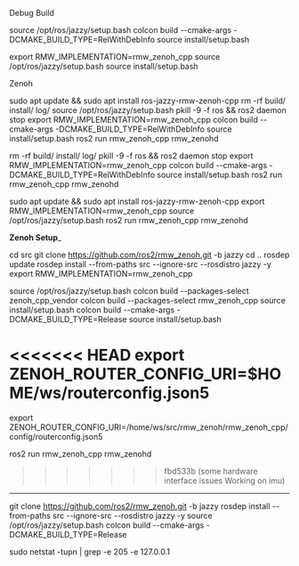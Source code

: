 
Debug Build

source /opt/ros/jazzy/setup.bash
colcon build --cmake-args -DCMAKE_BUILD_TYPE=RelWithDebInfo
source install/setup.bash

export RMW_IMPLEMENTATION=rmw_zenoh_cpp
source /opt/ros/jazzy/setup.bash
source install/setup.bash


Zenoh

sudo apt update && sudo apt install ros-jazzy-rmw-zenoh-cpp 
rm -rf build/ install/ log/
source /opt/ros/jazzy/setup.bash
pkill -9 -f ros && ros2 daemon stop
export RMW_IMPLEMENTATION=rmw_zenoh_cpp
colcon build --cmake-args -DCMAKE_BUILD_TYPE=RelWithDebInfo
source install/setup.bash
ros2 run rmw_zenoh_cpp rmw_zenohd 


<!-- sudo apt update && sudo apt install ros-jazzy-rmw-zenoh-cpp -->
rm -rf build/ install/ log/
pkill -9 -f ros && ros2 daemon stop
export RMW_IMPLEMENTATION=rmw_zenoh_cpp
colcon build --cmake-args -DCMAKE_BUILD_TYPE=RelWithDebInfo
source install/setup.bash
ros2 run rmw_zenoh_cpp rmw_zenohd


sudo apt update && sudo apt install ros-jazzy-rmw-zenoh-cpp 
export RMW_IMPLEMENTATION=rmw_zenoh_cpp
source /opt/ros/jazzy/setup.bash
ros2 run rmw_zenoh_cpp rmw_zenohd 


__________Zenoh Setup___________

cd src
git clone https://github.com/ros2/rmw_zenoh.git -b jazzy
cd ..
rosdep update
rosdep install --from-paths src --ignore-src --rosdistro jazzy -y
export RMW_IMPLEMENTATION=rmw_zenoh_cpp

source /opt/ros/jazzy/setup.bash
colcon build --packages-select zenoh_cpp_vendor
colcon build --packages-select rmw_zenoh_cpp
source install/setup.bash
colcon build --cmake-args -DCMAKE_BUILD_TYPE=Release
source install/setup.bash


<<<<<<< HEAD
export ZENOH_ROUTER_CONFIG_URI=$HOME/ws/routerconfig.json5 
=======
export ZENOH_ROUTER_CONFIG_URI=/home/ws/src/rmw_zenoh/rmw_zenoh_cpp/config/routerconfig.json5

ros2 run rmw_zenoh_cpp rmw_zenohd 
>>>>>>> fbd533b (some hardware interface issues Working on imu)
________________________________

git clone https://github.com/ros2/rmw_zenoh.git -b jazzy
rosdep install --from-paths src --ignore-src --rosdistro jazzy -y
source /opt/ros/jazzy/setup.bash
colcon build --cmake-args -DCMAKE_BUILD_TYPE=Release

sudo netstat -tupn | grep -e 205 -e 127.0.0.1